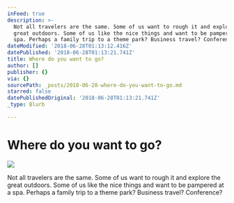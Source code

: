 ```yaml
---
inFeed: true
description: >-
  Not all travelers are the same. Some of us want to rough it and explore the
  great outdoors. Some of us like the nice things and want to be pampered at a
  spa. Perhaps a family trip to a theme park? Business travel? Conference?
dateModified: '2018-06-28T01:13:12.416Z'
datePublished: '2018-06-28T01:13:21.741Z'
title: Where do you want to go?
author: []
publisher: {}
via: {}
sourcePath: _posts/2018-06-28-where-do-you-want-to-go.md
starred: false
datePublishedOriginal: '2018-06-28T01:13:21.741Z'
_type: Blurb

---
```

# Where do you want to go?
![](https://the-grid-user-content.s3-us-west-2.amazonaws.com/8ebedfc8-0336-40c7-93be-d26b9eae76d3.jpg)

Not all travelers are the same. Some of us want to rough it and explore the great outdoors. Some of us like the nice things and want to be pampered at a spa. Perhaps a family trip to a theme park? Business travel? Conference?